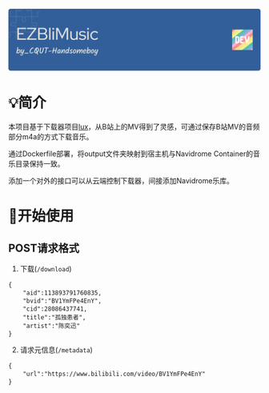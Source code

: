 ![](./.assets/github-header-image.png)

# 💡简介

本项目基于下载器项目[lux](https://github.com/iawia002/lux)，从B站上的MV得到了灵感，可通过保存B站MV的音频部分m4a的方式下载音乐。

通过Dockerfile部署，将output文件夹映射到宿主机与Navidrome Container的音乐目录保持一致。

添加一个对外的接口可以从云端控制下载器，间接添加Navidrome乐库。

# 🚀开始使用

## POST请求格式

1.  下载(`/download`)

```jsonc
{
    "aid":113893791760835,
    "bvid":"BV1YmFPe4EnY",
    "cid":28086437741,
    "title":"孤独患者",
    "artist":"陈奕迅"
}
```

2.  请求元信息(`/metadata`)

```jsonc
{
    "url":"https://www.bilibili.com/video/BV1YmFPe4EnY"
}
```
